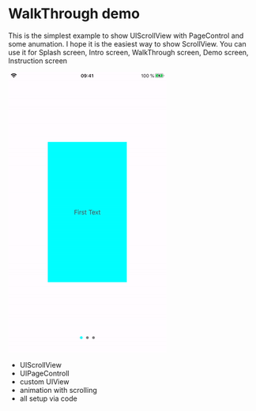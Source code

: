 # WalkThrough demo
This is the simplest example to show UIScrollView with PageControl and some anumation.
I hope it is the easiest way to show ScrollView. You can use it for Splash screen, Intro screen, WalkThrough screen, Demo screen, Instruction screen 


![WalkThroughScreen](./scrollView.gif "ScrollView Demo")


* UIScrollView
* UIPageControll
* custom UIView
* animation with scrolling
* all setup via code
